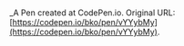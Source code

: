 # 
 _A Pen created at CodePen.io. Original URL: [https://codepen.io/bko/pen/vYYybMy](https://codepen.io/bko/pen/vYYybMy).

 